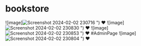 # bookstore
![image]![Screenshot 2024-02-02 230716](https://github.com/Nermin-m/bookstore/assets/58363422/82af2787-a8ea-41c6-b085-ededcef62c52.png)
 ") ❤
 ![image]![Screenshot 2024-02-02 230830](https://github.com/Nermin-m/bookstore/assets/58363422/e9008800-affb-4561-9207-fa11a7db35d0.png)
  ") ❤
   ![image]![Screenshot 2024-02-02 230853](https://github.com/Nermin-m/bookstore/assets/58363422/b8afc0a7-2257-409f-bd77-d57b917b24e5.png)
 ") ❤
#AdminPage
 ![image]![Screenshot 2024-02-02 230804](https://github.com/Nermin-m/bookstore/assets/58363422/ed0a7cb6-d1fe-4695-989d-c8077e639174.png)
  ") ❤
